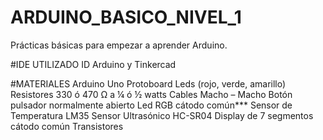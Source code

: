 # ARDUINO_BASICO_NIVEL_1
Prácticas básicas para empezar a aprender Arduino. 

#IDE UTILIZADO
ID Arduino y Tinkercad

#MATERIALES
      Arduino Uno 
  	 Protoboard
      Leds (rojo, verde, amarillo)  
  	 Resistores 330 ó 470 Ω a ¼ ó ½ watts 
  	 Cables Macho – Macho
  	 Botón pulsador normalmente abierto
  	 Led RGB cátodo común***
  	 Sensor de Temperatura LM35
  	 Sensor Ultrasónico HC-SR04
  	 Display de 7 segmentos cátodo común 
  	 Transistores    
